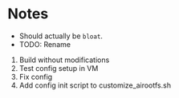 # Notes

- Should actually be `bloat`.
- TODO: Rename


1. Build without modifications
2. Test config setup in VM
3. Fix config
4. Add config init script to customize_airootfs.sh
